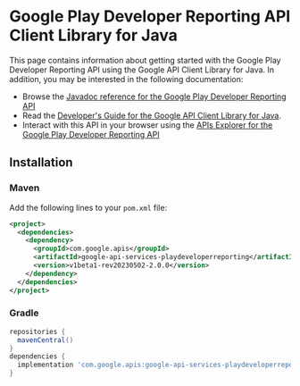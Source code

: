 # Google Play Developer Reporting API Client Library for Java



This page contains information about getting started with the Google Play Developer Reporting API
using the Google API Client Library for Java. In addition, you may be interested
in the following documentation:

* Browse the [Javadoc reference for the Google Play Developer Reporting API][javadoc]
* Read the [Developer's Guide for the Google API Client Library for Java][google-api-client].
* Interact with this API in your browser using the [APIs Explorer for the Google Play Developer Reporting API][api-explorer]

## Installation

### Maven

Add the following lines to your `pom.xml` file:

```xml
<project>
  <dependencies>
    <dependency>
      <groupId>com.google.apis</groupId>
      <artifactId>google-api-services-playdeveloperreporting</artifactId>
      <version>v1beta1-rev20230502-2.0.0</version>
    </dependency>
  </dependencies>
</project>
```

### Gradle

```gradle
repositories {
  mavenCentral()
}
dependencies {
  implementation 'com.google.apis:google-api-services-playdeveloperreporting:v1beta1-rev20230502-2.0.0'
}
```

[javadoc]: https://googleapis.dev/java/google-api-services-playdeveloperreporting/latest/index.html
[google-api-client]: https://github.com/googleapis/google-api-java-client/
[api-explorer]: https://developers.google.com/apis-explorer/#p/playdeveloperreporting/v1/
